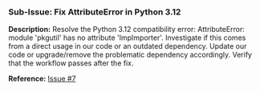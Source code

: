 ### Sub-Issue: Fix AttributeError in Python 3.12

**Description:**
Resolve the Python 3.12 compatibility error: AttributeError: module 'pkgutil' has no attribute 'ImpImporter'. Investigate if this comes from a direct usage in our code or an outdated dependency. Update our code or upgrade/remove the problematic dependency accordingly. Verify that the workflow passes after the fix.

**Reference:** [Issue #7](https://github.com/ChengTingFung-2425/robot-command-console/issues/7)